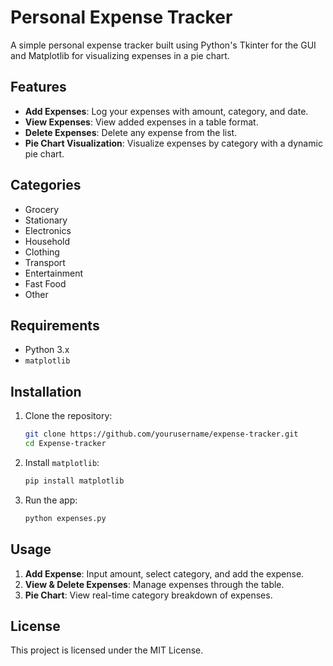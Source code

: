 # Personal Expense Tracker

A simple personal expense tracker built using Python's Tkinter for the GUI and Matplotlib for visualizing expenses in a pie chart.

## Features

- **Add Expenses**: Log your expenses with amount, category, and date.
- **View Expenses**: View added expenses in a table format.
- **Delete Expenses**: Delete any expense from the list.
- **Pie Chart Visualization**: Visualize expenses by category with a dynamic pie chart.

## Categories

- Grocery
- Stationary
- Electronics
- Household
- Clothing
- Transport
- Entertainment
- Fast Food
- Other

## Requirements

- Python 3.x
- `matplotlib`

## Installation

1. Clone the repository:
    ```bash
    git clone https://github.com/yourusername/expense-tracker.git
    cd Expense-tracker
    ```
2. Install `matplotlib`:
    ```bash
    pip install matplotlib
    ```
3. Run the app:
    ```bash
    python expenses.py
    ```

## Usage

1. **Add Expense**: Input amount, select category, and add the expense.
2. **View & Delete Expenses**: Manage expenses through the table.
3. **Pie Chart**: View real-time category breakdown of expenses.

## License
This project is licensed under the MIT License.
